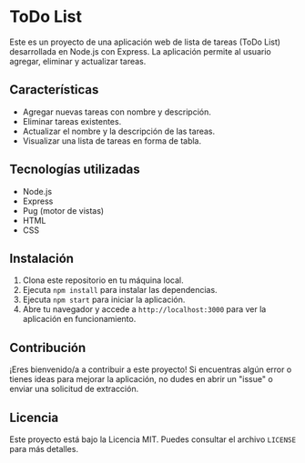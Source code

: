# ToDo List

Este es un proyecto de una aplicación web de lista de tareas (ToDo List) desarrollada en Node.js con Express. La aplicación permite al usuario agregar, eliminar y actualizar tareas.

## Características

- Agregar nuevas tareas con nombre y descripción.
- Eliminar tareas existentes.
- Actualizar el nombre y la descripción de las tareas.
- Visualizar una lista de tareas en forma de tabla.

## Tecnologías utilizadas

- Node.js
- Express
- Pug (motor de vistas)
- HTML
- CSS

## Instalación

1. Clona este repositorio en tu máquina local.
2. Ejecuta `npm install` para instalar las dependencias.
3. Ejecuta `npm start` para iniciar la aplicación.
4. Abre tu navegador y accede a `http://localhost:3000` para ver la aplicación en funcionamiento.

## Contribución

¡Eres bienvenido/a a contribuir a este proyecto! Si encuentras algún error o tienes ideas para mejorar la aplicación, no dudes en abrir un "issue" o enviar una solicitud de extracción.

## Licencia

Este proyecto está bajo la Licencia MIT. Puedes consultar el archivo `LICENSE` para más detalles.

